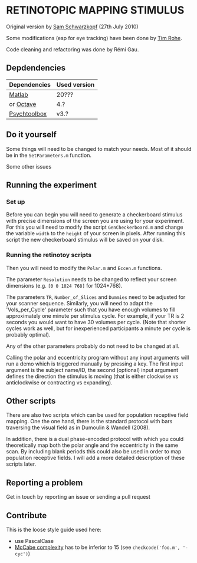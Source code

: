 # RETINOTOPIC MAPPING STIMULUS

Original version by [Sam Schwarzkopf](https://sampendu.net/sam-schwarzkopf/) (27th July 2010)

Some modifications (esp for eye tracking) have been done by [Tim Rohe](https://scholar.google.de/citations?user=mFO_FSAAAAAJ&hl=de).

Code cleaning and refactoring was done by Rémi Gau.

## Depdendencies

| Dependencies                                             | Used version |
|----------------------------------------------------------|--------------|
| [Matlab](https://www.mathworks.com/products/matlab.html) | 20???        |
| or [Octave](https://www.gnu.org/software/octave/)        | 4.?          |
| [Psychtoolbox](http://psychtoolbox.org/)                 | v3.?         |

## Do it yourself

Some things will need to be changed to match your needs. Most of it should be in the `SetParameters.m` function.

Some other issues

## Running the experiment

### Set up

Before you can begin you will need to generate a checkerboard stimulus with precise dimensions of the screen you are using for your experiment. For this you will need to modify the script `GenCheckerboard.m` and change the variable `width` to the `height` of your screen in pixels. After running this script the new checkerboard stimulus will be saved on your disk.

### Running the retinotoy scripts

Then you will need to modify the `Polar.m` and `Eccen.m` functions.

The parameter `Resolution` needs to be changed to reflect your screen dimensions (e.g. `[0 0 1024 768]` for 1024*768).

The parameters `TR`, `Number_of_Slices` and `Dummies` need to be adjusted for your scanner sequence. Similarly, you will need to adapt the 'Vols_per_Cycle' parameter such that you have enough volumes to fill approximately one minute per stimulus cycle. For example, if your TR is 2 seconds you would want to have 30 volumes per cycle. (Note that shorter cycles work as well, but for inexperienced participants a minute per cycle is probably optimal).

Any of the other parameters probably do not need to be changed at all.

Calling the polar and eccentricity program without any input arguments will run a demo which is triggered manually by pressing a key. The first input argument is the subject name/ID, the second (optional) input argument defines the direction the stimulus is moving (that is either clockwise vs anticlockwise or contracting vs expanding).


## Other scripts

There are also two scripts which can be used for population receptive field mapping. One the one hand, there is the standard protocol with bars traversing the visual field as in Dumoulin & Wandell (2008).

In addition, there is a dual phase-encoded protocol with which you could theoretically map both the polar angle and the eccentricity in the same scan. By including blank periods this could also be used in order to map population receptive fields. I will add a more detailed description of these scripts later.


## Reporting a problem

Get in touch by reporting an issue or sending a pull request

## Contribute

This is the loose style guide used here:
- use PascalCase
- [McCabe complexity](https://en.wikipedia.org/wiki/Cyclomatic_complexity) has to be inferior to 15 (see `checkcode('foo.m', '-cyc')`)
